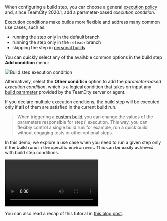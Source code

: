 [//]: # (title: Build Step Conditions)
[//]: # (auxiliary-id: Build Step Conditions)

When configuring a build step, you can choose a general [execution policy](configuring-build-steps.md#Execution+policy) and, since TeamCity 2020.1, add a parameter-based _execution condition_.

Execution conditions make builds more flexible and address many common use cases, such as:
* running the step only in the default branch
* running the step only in the `release` branch
* skipping the step in [personal builds](personal-build.md)

You can quickly select any of the available common options in the build step __Add condition__ menu:

<img src="execution-conditions.png" alt="Build step execution condition"/>

Alternatively, select the __Other condition__ option to add the _parameter-based execution condition_, which is a logical condition that takes on input any [build parameter](configuring-build-parameters.md) provided by the TeamCity server or agent.

If you declare multiple execution conditions, the build step will be executed only if __all__ of them are satisfied in the current build run.

>When triggering a [custom build](triggering-a-custom-build.md), you can change the values of the parameters responsible for steps' execution. This way, you can flexibly control a single build run: for example, run a quick build without engaging tests or other optional steps.

In this demo, we explore a use case when you need to run a given step only if the build runs in the specific environment. This can be easily achieved with build step conditions.

<video href="2muXXD2-0jg"
title="New in TeamCity 2020.2: Bitbucket Cloud Pull Request Support"/>

You can also read a recap of this tutorial in [this blog post](https://blog.jetbrains.com/teamcity/2020/07/new-in-2020-1-conditional-build-steps/).